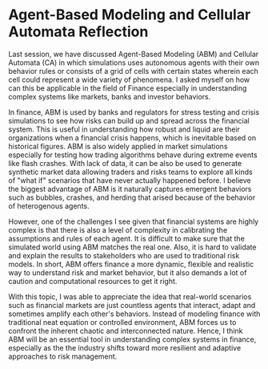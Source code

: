 # Agent-Based Modeling and Cellular Automata Reflection
Last session, we have discussed Agent-Based Modeling (ABM) and Cellular Automata (CA) in which simulations uses autonomous agents with their own behavior rules or consists of a grid of cells with certain states wherein each cell could represent a wide variety of phenomena. I asked myself on how can this be applicable in the field of Finance especially in understanding complex systems like markets, banks and investor behaviors. 

In finance, ABM is used by banks and regulators for stress testing and crisis simulations to see how risks can build up and spread across the financial system. This is useful in understanding how robust and liquid are their organizations when a financial crisis happens, which is inevitable based on historical figures. ABM is also widely applied in market simulations especially for testing how trading algorithms behave during extreme events like flash crashes. With lack of data, it can be also be used to generate synthetic market data allowing traders and risks teams to explore all kinds of "what if" scenarios that have never actually happened before. I believe the biggest advantage of ABM is it naturally captures emergent behaviors such as bubbles, crashes, and herding that arised because of the behavior of heterogenous agents. 

However, one of the challenges I see given that financial systems are highly complex is that there is also a level of complexity in calibrating the assumptions and rules of each agent. It is difficult to make sure that the simulated world using ABM matches the real one. Also, it is hard to validate and explain the results to stakeholders who are used to traditional risk models. In short, ABM offers finance a more dynamic, flexible and realistic way to understand risk and market behavior, but it also demands a lot of caution and computational resources to get it right.

With this topic, I was able to appreciate the idea that real-world scenarios such as financial markets are just countless agents that interact, adapt and sometimes amplify each other's behaviors. Instead of modeling finance with traditional neat equation or controlled environment, ABM forces us to confront the inherent chaotic and interconnected nature. Hence, I think ABM will be an essential tool in understanding complex systems in finance, especially as the the industry shifts toward more resilient and adaptive approaches to risk management.
